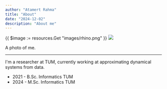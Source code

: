 ```yaml
---
author: "Atamert Rahma"
title: "About"
date: "2024-12-02"
description: "About me"
---
```


{{ $image := resources.Get "images/rhino.png" }}
<img src="{{ $image.RelPermalink }}" width="{{ $image.Width }}" height="{{ $image.Height }}">

A photo of me.

---

I'm a researcher at TUM, currently working at approximating dynamical systems from data.

- 2021 - B.Sc. Informatics TUM
- 2024 - M.Sc. Informatics TUM
